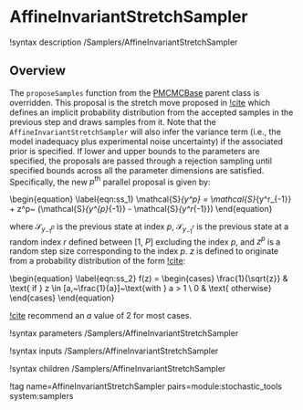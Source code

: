 # AffineInvariantStretchSampler

!syntax description /Samplers/AffineInvariantStretchSampler

## Overview

The `proposeSamples` function from the [PMCMCBase](PMCMCBase.md) parent class is overridden. This proposal is the stretch move proposed in [!cite](Goodman2010a) which defines an implicit probability distribution from the accepted samples in the previous step and draws samples from it. Note that the `AffineInvariantStretchSampler` will also infer the variance term (i.e., the model inadequacy plus experimental noise uncertainty) if the associated prior is specified. If lower and upper bounds to the parameters are specified, the proposals are passed through a rejection sampling until specified bounds across all the parameter dimensions are satisfied. Specifically, the new $p^{\text{th}}$ parallel proposal is given by:

\begin{equation}
\label{eqn:ss_1}
\mathcal{S}_{y^p} = \mathcal{S}_{y^r_{-1}} + z^p~ (\mathcal{S}_{y^{p}_{-1}} - \mathcal{S}_{y^r_{-1}})
\end{equation}

where $\mathcal{S}_{y^{p}_{-1}}$ is the previous state at index $p$, $\mathcal{S}_{y^r_{-1}}$ is the previous state at a random index $r$ defined between $[1,~P]$ excluding the index $p$, and $z^p$ is a random step size corresponding to the index $p$. $z$ is defined to originate from a probability distribution of the form [!cite](Goodman2010a):

\begin{equation}
    \label{eqn:ss_2}
    f(z) = \begin{cases}
  \frac{1}{\sqrt{z}} & \text{ if } z \in [a,~\frac{1}{a}]~\text{with } a > 1 \\
  0 & \text{ otherwise}
\end{cases}
\end{equation}

[!cite](Goodman2010a) recommend an $a$ value of $2$ for most cases.

!syntax parameters /Samplers/AffineInvariantStretchSampler

!syntax inputs /Samplers/AffineInvariantStretchSampler

!syntax children /Samplers/AffineInvariantStretchSampler

!tag name=AffineInvariantStretchSampler pairs=module:stochastic_tools system:samplers

